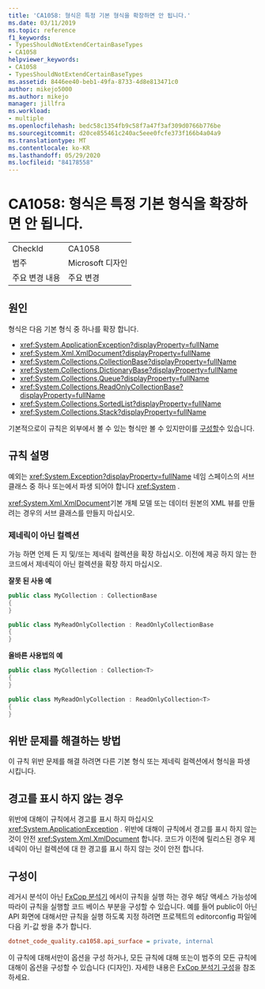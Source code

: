 ```yaml
---
title: 'CA1058: 형식은 특정 기본 형식을 확장하면 안 됩니다.'
ms.date: 03/11/2019
ms.topic: reference
f1_keywords:
- TypesShouldNotExtendCertainBaseTypes
- CA1058
helpviewer_keywords:
- CA1058
- TypesShouldNotExtendCertainBaseTypes
ms.assetid: 8446ee40-beb1-49fa-8733-4d8e813471c0
author: mikejo5000
ms.author: mikejo
manager: jillfra
ms.workload:
- multiple
ms.openlocfilehash: bedc58c1354fb9c58f7a47f3af309d0766b776be
ms.sourcegitcommit: d20ce855461c240ac5eee0fcfe373f166b4a04a9
ms.translationtype: MT
ms.contentlocale: ko-KR
ms.lasthandoff: 05/29/2020
ms.locfileid: "84178558"
---
```

# <a name="ca1058-types-should-not-extend-certain-base-types"></a>CA1058: 형식은 특정 기본 형식을 확장하면 안 됩니다.

|||
|-|-|
|CheckId|CA1058|
|범주|Microsoft 디자인|
|주요 변경 내용|주요 변경|

## <a name="cause"></a>원인

형식은 다음 기본 형식 중 하나를 확장 합니다.

- <xref:System.ApplicationException?displayProperty=fullName>
- <xref:System.Xml.XmlDocument?displayProperty=fullName>
- <xref:System.Collections.CollectionBase?displayProperty=fullName>
- <xref:System.Collections.DictionaryBase?displayProperty=fullName>
- <xref:System.Collections.Queue?displayProperty=fullName>
- <xref:System.Collections.ReadOnlyCollectionBase?displayProperty=fullName>
- <xref:System.Collections.SortedList?displayProperty=fullName>
- <xref:System.Collections.Stack?displayProperty=fullName>

기본적으로이 규칙은 외부에서 볼 수 있는 형식만 볼 수 있지만이를 [구성할](#configurability)수 있습니다.

## <a name="rule-description"></a>규칙 설명

예외는 <xref:System.Exception?displayProperty=fullName> 네임 스페이스의 서브 클래스 중 하나 또는에서 파생 되어야 합니다 <xref:System> .

<xref:System.Xml.XmlDocument>기본 개체 모델 또는 데이터 원본의 XML 뷰를 만들려는 경우의 서브 클래스를 만들지 마십시오.

### <a name="non-generic-collections"></a>제네릭이 아닌 컬렉션

가능 하면 언제 든 지 및/또는 제네릭 컬렉션을 확장 하십시오. 이전에 제공 하지 않는 한 코드에서 제네릭이 아닌 컬렉션을 확장 하지 마십시오.

**잘못 된 사용 예**

```csharp
public class MyCollection : CollectionBase
{
}

public class MyReadOnlyCollection : ReadOnlyCollectionBase
{
}
```

**올바른 사용법의 예**

```csharp
public class MyCollection : Collection<T>
{
}

public class MyReadOnlyCollection : ReadOnlyCollection<T>
{
}
```

## <a name="how-to-fix-violations"></a>위반 문제를 해결하는 방법

이 규칙 위반 문제를 해결 하려면 다른 기본 형식 또는 제네릭 컬렉션에서 형식을 파생 시킵니다.

## <a name="when-to-suppress-warnings"></a>경고를 표시 하지 않는 경우

위반에 대해이 규칙에서 경고를 표시 하지 마십시오 <xref:System.ApplicationException> . 위반에 대해이 규칙에서 경고를 표시 하지 않는 것이 안전 <xref:System.Xml.XmlDocument> 합니다. 코드가 이전에 릴리스된 경우 제네릭이 아닌 컬렉션에 대 한 경고를 표시 하지 않는 것이 안전 합니다.

## <a name="configurability"></a>구성이

레거시 분석이 아닌 [FxCop 분석기](install-fxcop-analyzers.md) 에서이 규칙을 실행 하는 경우 해당 액세스 가능성에 따라이 규칙을 실행할 코드 베이스 부분을 구성할 수 있습니다. 예를 들어 public이 아닌 API 화면에 대해서만 규칙을 실행 하도록 지정 하려면 프로젝트의 editorconfig 파일에 다음 키-값 쌍을 추가 합니다.

```ini
dotnet_code_quality.ca1058.api_surface = private, internal
```

이 규칙에 대해서만이 옵션을 구성 하거나, 모든 규칙에 대해 또는이 범주의 모든 규칙에 대해이 옵션을 구성할 수 있습니다 (디자인). 자세한 내용은 [FxCop 분석기 구성](configure-fxcop-analyzers.md)을 참조 하세요.
